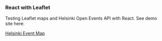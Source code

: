 ### React with Leaflet

Testing Leaflet maps and Helsinki Open Events API with React. See demo site here:

[Helsinki Event Map](https://eventsmapreactleaflet.firebaseapp.com/)
